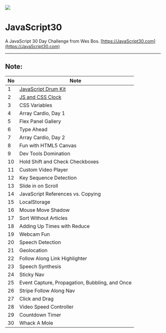 ![](https://javascript30.com/images/JS3-social-share.png)

# JavaScript30

A JavaScript 30 Day Challenge from Wes Bos.
[https://JavaScript30.com](https://JavaScript30.com)

<hr>

## Note:

| No  | Note                                                                                                             |
| --- | ---------------------------------------------------------------------------------------------------------------- |
| 1   | [JavaScript Drum Kit](https://github.com/Wangchimei/JS30-challenge/blob/master/01%20-%20JavaScript%20Drum%20Kit) |
| 2   | [JS and CSS Clock](https://github.com/Wangchimei/JS30-challenge/tree/master/02%20-%20JS%20and%20CSS%20Clock)     |
| 3   | CSS Variables                                                                                                    |
| 4   | Array Cardio, Day 1                                                                                              |
| 5   | Flex Panel Gallery                                                                                               |
| 6   | Type Ahead                                                                                                       |
| 7   | Array Cardio, Day 2                                                                                              |
| 8   | Fun with HTML5 Canvas                                                                                            |
| 9   | Dev Tools Domination                                                                                             |
| 10  | Hold Shift and Check Checkboxes                                                                                  |
| 11  | Custom Video Player                                                                                              |
| 12  | Key Sequence Detection                                                                                           |
| 13  | Slide in on Scroll                                                                                               |
| 14  | JavaScript References vs. Copying                                                                                |
| 15  | LocalStorage                                                                                                     |
| 16  | Mouse Move Shadow                                                                                                |
| 17  | Sort Without Articles                                                                                            |
| 18  | Adding Up Times with Reduce                                                                                      |
| 19  | Webcam Fun                                                                                                       |
| 20  | Speech Detection                                                                                                 |
| 21  | Geolocation                                                                                                      |
| 22  | Follow Along Link Highlighter                                                                                    |
| 23  | Speech Synthesis                                                                                                 |
| 24  | Sticky Nav                                                                                                       |
| 25  | Event Capture, Propagation, Bubbling, and Once                                                                   |
| 26  | Stripe Follow Along Nav                                                                                          |
| 27  | Click and Drag                                                                                                   |
| 28  | Video Speed Controller                                                                                           |
| 29  | Countdown Timer                                                                                                  |
| 30  | Whack A Mole                                                                                                     |
